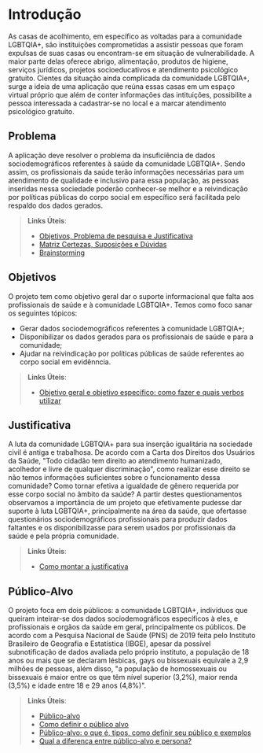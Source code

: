 # Introdução  

As casas de acolhimento, em específico as voltadas para a comunidade LGBTQIA+, são instituições comprometidas a assistir pessoas que foram expulsas de suas casas ou encontram-se em situação de vulnerabilidade. A maior parte delas oferece abrigo, alimentação, produtos de higiene, serviços jurídicos, projetos socioeducativos e atendimento psicológico gratuito. 
Cientes da situação ainda complicada da comunidade LGBTQIA+, surge a ideia de uma aplicação que reúna essas casas em um espaço virtual próprio que além de conter informações das intituições, possibilite a pessoa interessada a cadastrar-se no local e a marcar atendimento psicológico gratuito.

## Problema

A aplicação deve resolver o problema da insuficiência de dados sociodemográficos referentes à saúde da comunidade LGBTQIA+. Sendo assim, os profissionais da saúde terão informações necessárias para um atendimento de qualidade e inclusivo para essa população, as pessoas inseridas nessa sociedade poderão conhecer-se melhor e a reivindicação por políticas públicas do corpo social em específico será facilitada pelo respaldo dos dados gerados.

> **Links Úteis**:
> - [Objetivos, Problema de pesquisa e Justificativa](https://medium.com/@versioparole/objetivos-problema-de-pesquisa-e-justificativa-c98c8233b9c3)
> - [Matriz Certezas, Suposições e Dúvidas](https://medium.com/educa%C3%A7%C3%A3o-fora-da-caixa/matriz-certezas-suposi%C3%A7%C3%B5es-e-d%C3%BAvidas-fa2263633655)
> - [Brainstorming](https://www.euax.com.br/2018/09/brainstorming/)

## Objetivos

O projeto tem como objetivo geral dar o suporte informacional que falta aos profissionais de saúde e à comunidade LGBTQIA+. Temos como foco sanar os seguintes tópicos:

* Gerar dados sociodemográficos referentes à comunidade LGBTQIA+;
* Disponibilizar os dados gerados para os profissionais de saúde e para a comunidade;
* Ajudar na reivindicação por políticas públicas de saúde referentes ao corpo social em evidênncia.
 
> **Links Úteis**:
> - [Objetivo geral e objetivo específico: como fazer e quais verbos utilizar](https://blog.mettzer.com/diferenca-entre-objetivo-geral-e-objetivo-especifico/)

## Justificativa

A luta da comunidade LGBTQIA+ para sua inserção igualitária na sociedade civil é antiga e trabalhosa. De acordo com a Carta dos Direitos dos Usuários da Saúde, "Todo cidadão tem direito ao atendimento humanizado, acolhedor e livre de qualquer discriminação", como realizar esse direito se não temos informações suficientes sobre o funcionamento dessa comunidade? Como tornar efetiva a igualdade de gênero requerida por esse corpo social no âmbito da saúde? A partir destes questionamentos observamos a importância de um projeto que efetivamente pudesse dar suporte à luta LGBTQIA+, principalmente na área da saúde, que ofertasse questionários sociodemográficos profissionais para produzir dados faltantes e os disponibilizasse para serem usados por profissionais da saúde e pela própria comunidade.

> **Links Úteis**:
> - [Como montar a justificativa](https://guiadamonografia.com.br/como-montar-justificativa-do-tcc/)

## Público-Alvo

O projeto foca em dois públicos: a comunidade LGBTQIA+, indivíduos que queiram inteirar-se dos dados sociodemográficos específicos à eles, e profissionais e orgãos da saúde em geral, principalmente os públicos. De acordo com a Pesquisa Nacional de Saúde (PNS) de 2019 feita pelo Instituto Brasileiro de Geografia e Estatística (IBGE), apesar da possível subnotificação de dados avaliada pelo próprio instituto, a população de 18 anos ou mais que se declaram lésbicas, gays ou bissexuais equivale a 2,9 milhões de pessoas, além disso, "a população de homossexuais ou bissexuais é maior entre os que têm nível superior (3,2%), maior renda (3,5%) e idade entre 18 e 29 anos (4,8%)".

> **Links Úteis**:
> - [Público-alvo](https://blog.hotmart.com/pt-br/publico-alvo/)
> - [Como definir o público alvo](https://exame.com/pme/5-dicas-essenciais-para-definir-o-publico-alvo-do-seu-negocio/)
> - [Público-alvo: o que é, tipos, como definir seu público e exemplos](https://klickpages.com.br/blog/publico-alvo-o-que-e/)
> - [Qual a diferença entre público-alvo e persona?](https://rockcontent.com/blog/diferenca-publico-alvo-e-persona/)
